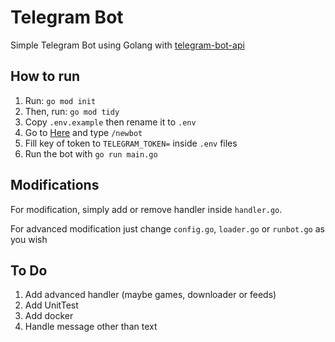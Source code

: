 # Telegram Bot

Simple Telegram Bot using Golang with [telegram-bot-api](https://github.com/go-telegram-bot-api/telegram-bot-api)

## How to run

1. Run: `go mod init`
2. Then, run: `go mod tidy`
3. Copy `.env.example` then rename it to `.env`
4. Go to [Here](https://t.me/BotFather) and type `/newbot`
5. Fill key of token to `TELEGRAM_TOKEN=` inside `.env` files
6. Run the bot with `go run main.go`

## Modifications

For modification, simply add or remove handler inside `handler.go`.

For advanced modification just change `config.go`, `loader.go` or `runbot.go` as you wish

## To Do

1. Add advanced handler (maybe games, downloader or feeds)
2. Add UnitTest
3. Add docker
4. Handle message other than text

